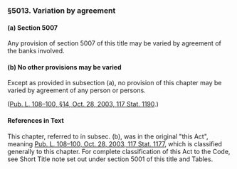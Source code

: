 ### §5013. Variation by agreement ###

[]()

#### (a) Section 5007 ####

Any provision of section 5007 of this title may be varied by agreement of the banks involved.

[]()

#### (b) No other provisions may be varied ####

Except as provided in subsection (a), no provision of this chapter may be varied by agreement of any person or persons.

([Pub. L. 108–100, §14, Oct. 28, 2003, 117 Stat. 1190](/statviewer.htm?volume=117&page=1190).)

#### References in Text ####

This chapter, referred to in subsec. (b), was in the original "this Act", meaning [Pub. L. 108–100, Oct. 28, 2003, 117 Stat. 1177](/statviewer.htm?volume=117&page=1177), which is classified generally to this chapter. For complete classification of this Act to the Code, see Short Title note set out under section 5001 of this title and Tables.